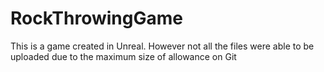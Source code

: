 # RockThrowingGame
This is a game created in Unreal. However not all the files were able to be uploaded due to the maximum size of allowance on Git

